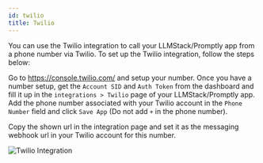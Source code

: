 ```yaml
---
id: twilio
title: Twilio
---
```


You can use the Twilio integration to call your LLMStack/Promptly app from a phone number via Twilio. To set up the Twilio integration, follow the steps below:

Go to https://console.twilio.com/ and setup your number. Once you have a number setup, get the `Account SID` and `Auth Token` from the dashboard and fill it up in the `integrations > Twilio` page of your LLMStack/Promptly app. Add the phone number associated with your Twilio account in the `Phone Number` field and click `Save App` (Do not add `+` in the phone number).

Copy the shown url in the integration page and set it as the messaging webhook url in your Twilio account for this number.

![Twilio Integration](/img/ui/twilio.png)
